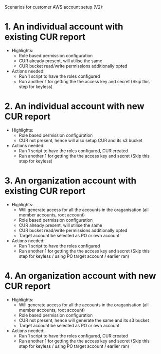 Scenarios for customer AWS account setup (V2): 

# 1. An individual account with existing CUR report
- Highlights:
    - Role based permission configuration
    - CUR already present, will utilise the same
    - CUR bucket read/write permissions additionally opted
- Actions needed:
    - Run 1 script to have the roles configured  
    - Run another 1 for getting the the access key and secret (Skip this step for keyless)

# 2. An individual account with new CUR report
- Highlights:
    - Role based permission configuration
    - CUR not present, hence will also setup CUR and its s3 bucket
- Actions needed:
    - Run 1 script to have the roles configured, CUR created  
    - Run another 1 for getting the the access key and secret (Skip this step for keyless)

# 3. An organization account with existing CUR report
- Highlights:
    - Will generate access for all the accounts in the oraganisation (all member accounts, root account)
    - Role based permission configuration
    - CUR already present, will utilise the same
    - CUR bucket read/write permissions additionally opted
    - Target account be selected as PO or own account
- Actions needed:
    - Run 1 script to have the roles configured  
    - Run another 1 for getting the the access key and secret (Skip this step for keyless / using PO target account / earlier ran)

# 4. An organization account with new CUR report
- Highlights:
    - Will generate access for all the accounts in the oraganisation (all member accounts, root account)
    - Role based permission configuration
    - CUR not present, hence will generate the same and its s3 bucket
    - Target account be selected as PO or own account
- Actions needed:
    - Run 1 script to have the roles configured, CUR created   
    - Run another 1 for getting the the access key and secret (Skip this step for keyless / using PO target account / earlier ran)
